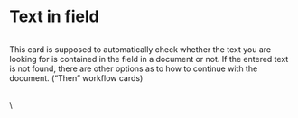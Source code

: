 # Text in field

<figure><img src="https://lh7-us.googleusercontent.com/aHeXrS8acJ227dxiSkrLXHtRCmETZYdJmjhYoez6FAhvHvZup10JXCXaFkdl7rXoMr0pkQe7Ig4fibhYi5azsjlg0O8cwOKwK5jmqM2vrIns03j5W6qSeUtVK1be7bCF_n64GcFV335dq0IoY8WnafQ" alt=""><figcaption></figcaption></figure>

This card is supposed to automatically check whether the text you are looking for is contained in the field in a document or not. If the entered text is not found, there are other options as to how to continue with the document. (“Then” workflow cards)

\
\
